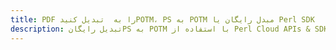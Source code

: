 ---title: PDF را به  تبدیل کنیدPOTM، PS به POTM مبدل رایگان یا Perl SDKdescription: تبدیل رایگانPS به POTM با استفاده از Perl Cloud APIs & SDK همچنین اسناد PDF را در Cloud ایجاد، ویرایش و رندر کنید.---